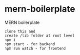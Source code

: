 # mern-boilerplate
MERN boilerplate
```
clone this and 
create /lib folder at root level 
npm i 
npm start - for backend
npm run watch - for frontend 
```
